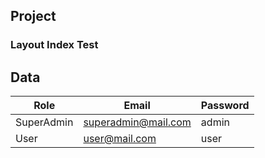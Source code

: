 ## Project
<h3>Layout Index Test</h3>

## Data

| Role | Email | Password |
| ---| --- | --- |
| SuperAdmin | superadmin@mail.com | admin |
| User | user@mail.com | user |